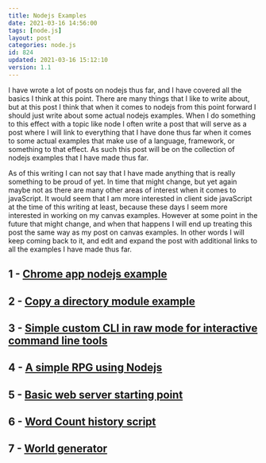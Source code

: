 ```yaml
---
title: Nodejs Examples
date: 2021-03-16 14:56:00
tags: [node.js]
layout: post
categories: node.js
id: 824
updated: 2021-03-16 15:12:10
version: 1.1
---
```


I have wrote a lot of posts on nodejs thus far, and I have covered all the basics I think at this point. There are many things that I like to write about, but at this post I think that when it comes to nodejs from this point forward I should just write about some actual nodejs examples. When I do something to this effect with a topic like node I often write a post that will serve as a post where I will link to everything that I have done thus far when it comes to some actual examples that make use of a language, framework, or something to that effect. As such this post will be on the collection of nodejs examples that I have made thus far.

As of this writing I can not say that I have made anything that is really something to be proud of yet. In time that might change, but yet again maybe not as there are many other areas of interest when it comes to javaScript. It would seem that I am more interested in client side javaScript at the time of this writing at least, because these days I seem more interested in working on my canvas examples. However at some point in the future that might change, and when that happens I will end up treating this post the same way as my post on canvas examples. In other words I will keep coming back to it, and edit and expand the post with additional links to all the examples I have made thus far.

<!-- more -->

## 1 - [Chrome app nodejs example](/2020/10/27/nodejs-example-chrome-app-mode/)

## 2 - [Copy a directory module example](/2020/03/19/nodejs-example-copy-dir/)

## 3 - [Simple custom CLI in raw mode for interactive command line tools](/2021/03/15/nodejs-example-simple-cli-interface/)

## 4 - [A simple RPG using Nodejs](/2020/03/13/nodejs-example-simple-rpg-game/)

## 5 - [Basic web server starting point](/2020/02/06/nodejs-example-web-server-starting-point/)

## 6 - [Word Count history script](/2020/10/22/nodejs-example-word-count-history/)

## 7 - [World generator](/2020/03/20/nodejs-example-world-generator/)

